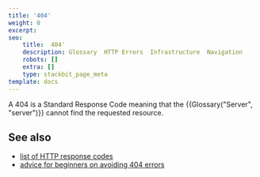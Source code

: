 ```yaml
---
title: '404'
weight: 0
excerpt: 
seo:
    title:  404'
    description: Glossary  HTTP Errors  Infrastructure  Navigation
    robots: []
    extra: []
    type: stackbit_page_meta
template: docs
---
```


A 404 is a Standard Response Code meaning that the {{Glossary("Server", "server")}} cannot find the requested resource.

## See also

- [list of HTTP response codes](/en-US/docs/Web/HTTP/Status)
- [advice for beginners on avoiding 404 errors](/en-US/docs/Learn/Common_questions/Checking_that_your_web_site_is_working_properly)
